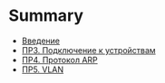 # Summary

* [Введение](README.md)
* [ПР3. Подключение к устройствам](chapter1.md)
* [ПР4. Протокол ARP](pr4-protokol-arp.md)
* [ПР5. VLAN](pr5-vlan.md)

